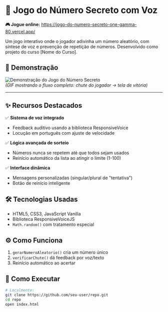 # 🔢 Jogo do Número Secreto com Voz  
**🎮 Jogue online:** https://jogo-do-numero-secreto-one-gamma-80.vercel.app/

Um jogo interativo onde o jogador adivinha um número aleatório, com síntese de voz e prevenção de repetição de números. Desenvolvido como projeto do curso [Nome do Curso].  

## 🎥 Demonstração  
![Demonstração do Jogo do Número Secreto](https://media3.giphy.com/media/v1.Y2lkPTc5MGI3NjExdHRkZ3ptM2U3dnZyY2piMzA4M29ocnRwdXozemtzMW9sYmRwa2NrOCZlcD12MV9pbnRlcm5hbF9naWZfYnlfaWQmY3Q9Zw/BXCSpADXroZoQ59hXR/giphy.gif)  
*(GIF mostrando o fluxo completo: chute do jogador → tela de vitória)*  

---

## ✨ Recursos Destacados  
✅ **Sistema de voz integrado**  
- Feedback auditivo usando a biblioteca ResponsiveVoice  
- Locução em português com ajuste de velocidade  

✅ **Lógica avançada de sorteio**  
- Números nunca se repetem até que todos sejam usados  
- Reinício automático da lista ao atingir o limite (1-100)  

✅ **Interface dinâmica**  
- Mensagens personalizadas (singular/plural de "tentativa")  
- Botão de reinício inteligente  

## 🛠️ Tecnologias Usadas  
- HTML5, CSS3, JavaScript Vanilla  
- Biblioteca ResponsiveVoiceJS  
- `Math.random()` com tratamento especial  

## ⚙️ Como Funciona  
1. `gerarNumeroAleatorio()` cria um número único  
2. `verificarChute()` dá feedback por voz/texto  
3. Reinício automático ao acertar  

## 🚀 Como Executar  
```bash
# Localmente:
git clone https://github.com/seu-user/repo.git
cd repo
open index.html
